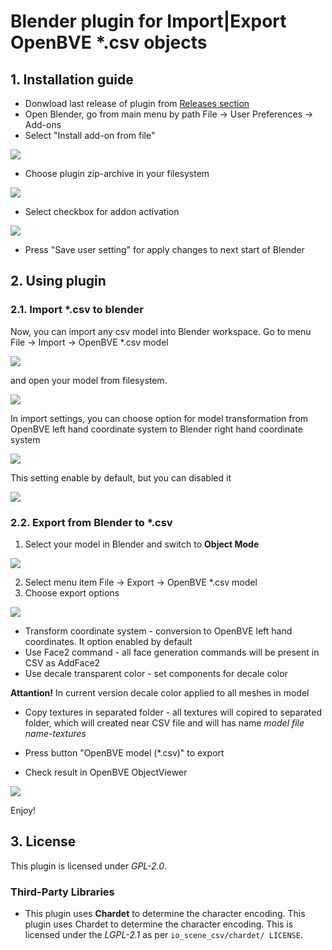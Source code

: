 # Blender plugin for Import|Export OpenBVE *.csv objects

## 1. Installation guide

* Donwload last release of plugin from [Releases section](https://github.com/maisvendoo/blenderCSV/releases)
* Open Blender, go from main menu by path File -> User Preferences -> Add-ons
* Select "Install add-on from file"

![](https://habrastorage.org/webt/kc/y4/dv/kcy4dvv4t-prv5ax-hy_lxahehk.png)

* Choose plugin zip-archive in your filesystem

![](https://habrastorage.org/webt/rf/wj/lr/rfwjlruesl3vqjtrovo7tpnzlcg.png)

* Select checkbox for addon activation

![](https://habrastorage.org/webt/zp/le/pb/zplepbd5-2yii9zd7mzqsszmqow.png)

* Press "Save user setting" for apply changes to next start of Blender

## 2. Using plugin

### 2.1. Import *.csv to blender

Now, you can import any csv model into Blender workspace. Go to menu File -> Import -> OpenBVE *.csv model

![](https://habrastorage.org/webt/oz/wl/wo/ozwlwoh7nv55fjng8zjg6imq08q.png)

and open your model from filesystem.

![](https://habrastorage.org/webt/lj/ok/vh/ljokvh3odnpolo2z7mcqbfmyxo8.png)

In import settings, you can choose option for model transformation from OpenBVE left hand coordinate system to Blender right hand coordinate system

![](https://habrastorage.org/webt/kw/9g/qn/kw9gqnkbrcd9hpkk6s-asdvre1a.png)

This setting enable by default, but you can disabled it

![](https://habrastorage.org/webt/js/y6/qu/jsy6qumzoanb66n0hq_6e0zifee.png)

### 2.2. Export from Blender to *.csv

1. Select your model in Blender and switch to **Object Mode**

![](https://habrastorage.org/webt/n1/ok/dp/n1okdpwjr9d6i5r0e8x_ux_hggk.png)

2. Select menu item File -> Export -> OpenBVE *.csv model
3. Choose export options

![](https://habrastorage.org/webt/lf/x_/1h/lfx_1hv9cbinoy2xzid0d_ycziy.png)

* Transform coordinate system - conversion to OpenBVE left hand coordinates. It option enabled by default
* Use Face2 command - all face generation commands will be present in CSV as AddFace2
* Use decale transparent color - set components for decale color

**Attantion!** In current version decale color applied to all meshes in model

* Copy textures in separated folder - all textures will copired to separated folder, which will created near CSV file and will has name *model file name-textures*

* Press button "OpenBVE model (*.csv)" to export
* Check result in OpenBVE ObjectViewer

![](https://habrastorage.org/webt/-v/no/ix/-vnoixjsdb-jnyzgve0usawv0he.png)

Enjoy!

## 3. License

This plugin is licensed under *GPL-2.0*.

###  Third-Party Libraries

- This plugin uses **Chardet** to determine the character encoding. This plugin uses Chardet to determine the character encoding. This is licensed under the *LGPL-2.1* as per `io_scene_csv/chardet/ LICENSE`.

